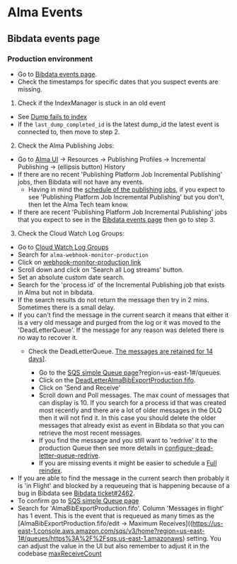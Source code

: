 # Alma Events

## Bibdata events page

### Production environment

- Go to [Bibdata events page](https://bibdata.princeton.edu/events).
- Check the timestamps for specific dates that you suspect events are missing. 
1. Check if the IndexManager is stuck in an old event
- See [Dump fails to index](dump_fails_to_index.md)
- If the `last_dump_completed_id` is the latest dump_id the latest event is connected to, then move to step 2.

2. Check the Alma Publishing Jobs: 

- Go to [Alma UI](https://princeton.alma.exlibrisgroup.com/) -> Resources -> Publishing Profiles -> Incremental Publishing -> (ellipsis button) History
- If there are no recent 'Publishing Platform Job Incremental Publishing' jobs, then Bibdata will not have any events.
    - Having in mind the [schedule of the publishing jobs](alma_publishing_jobs_schedule.md), if you expect to see 'Publishing Platform Job Incremental Publishing' but you don't, then let the Alma Tech team know. 
- If there are recent 'Publishing Platform Job Incremental Publishing' jobs that you expect to see in the [Bibdata events page](https://bibdata.princeton.edu/events) then go to step 3.

3. Check the Cloud Watch Log Groups:

- Go to [Cloud Watch Log Groups](https://us-east-1.console.aws.amazon.com/cloudwatch/home?region=us-east-1#logsV2:log-groups)
- Search for `alma-webhook-monitor-production`
- Click on [webhook-monitor-production link](https://us-east-1.console.aws.amazon.com/cloudwatch/home?region=us-east-1#logsV2:log-groups/log-group/$252Faws$252Flambda$252Falma-webhook-monitor-production-WebhookReceiver-BW6nlZ7oExfC)
- Scroll down and click on 'Search all Log streams' button.
- Set an absolute custom date search.
- Search for the 'process id' of the Incremental Publishing job that exists in Alma but not in bibdata. 
- If the search results do not return the message then try in 2 mins. Sometimes there is a small delay. 
- If you can't find the message in the current search it means that either it is a very old message and purged from the log or it was moved to the 'DeadLetterQueue'. If the message for any reason was deleted there is no way to recover it. 
   - Check the DeadLetterQueue. [The messages are retained for 14 days](https://github.com/pulibrary/bibdata/blob/main/webhook_monitor/template.yml#L32)].

        - Go to the [SQS simple Queue page](https://us-east-1.console.aws.amazon.com/sqs/v3/home)?region=us-east-1#/queues. 
        - Click on the [DeadLetterAlmaBibExportProduction.fifo](https://us-east-1.console.aws.amazon.com/sqs/v3/home?region=us-east-1#/queues/https%3A%2F%2Fsqs.us-east-1.amazonaws.com%2F080265008837%2FDeadLetterAlmaBibExportProduction.fifo). 
        - Click on 'Send and Receive'
        - Scroll down and Poll messages. The max count of messages that can display is 10. If you search for a process id that was created most recently and there are a lot of older messages in the DLQ then it will not find it. In this case you should delete the older messages that already exist as event in Bibdata so that you can retrieve the most recent messages. 
        - If you find the message and you still want to 'redrive' it to the production Queue then see more details in [configure-dead-letter-queue-redrive](https://docs.aws.amazon.com/AWSSimpleQueueService/latest/SQSDeveloperGuide/sqs-configure-dead-letter-queue-redrive.html).
        - If you are missing events it might be easier to schedule a [Full reindex](indexing.md).
- If you are able to find the message in the current search then probably it is 'in Flight' and blocked by a requeueing that is happening because of a bug in Bibdata see [Bibdata ticket#2462](https://github.com/pulibrary/bibdata/issues/2462).
- To confirm go to [SQS simple Queue page](https://us-east-1.console.aws.amazon.com/sqs/v3/home)
- Search for 'AlmaBibExportProduction.fifo'. Column 'Messages in flight' has 1 event. This is the event that is requeued as many times as the [AlmaBibExportProduction.fifo/edit -> Maximum Receives]((https://us-east-1.console.aws.amazon.com/sqs/v3/home?region=us-east-1#/queues/https%3A%2F%2Fsqs.us-east-1.amazonaws) setting.
You can adjust the value in the UI but also remember to adjust it in the codebase [maxReceiveCount](https://github.com/pulibrary/bibdata/blob/main/webhook_monitor/template.yml#L43)
    
